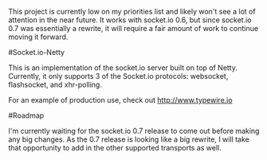 This project is currently low on my priorities list and likely won't see a lot of attention in the near future. 
It works with socket.io 0.6, but since socket.io 0.7 was essentially a rewrite, it will require a fair amount of work
to continue moving it forward.

#Socket.io-Netty

This is an implementation of the socket.io server built on top of Netty. Currently, it only
supports 3 of the Socket.io protocols: websocket, flashsocket, and xhr-polling.

For an example of production use, check out http://www.typewire.io

#Roadmap

I'm currently waiting for the socket.io 0.7 release to come out before making any big changes.
As the 0.7 release is looking like a big rewrite, I will take that opportunity to add in the other
supported transports as well. 

